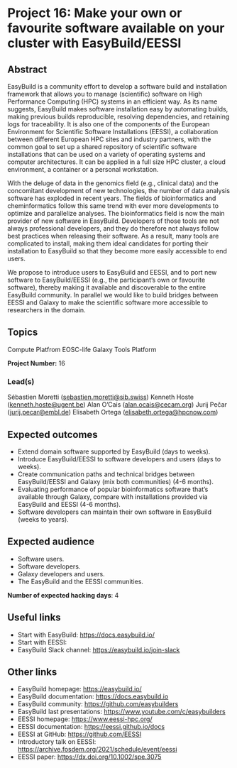 # Project 16: Make your own or favourite software available on your cluster with EasyBuild/EESSI

## Abstract

EasyBuild is a community effort to develop a software build and installation framework that allows you to manage (scientific) software on High Performance Computing (HPC) systems in an efficient way. As its name suggests, EasyBuild makes software installation easy by automating builds, making previous builds reproducible, resolving dependencies, and retaining logs for traceability. It is also one of the components of the European Environment for Scientific Software Installations (EESSI), a collaboration between different European HPC sites and industry partners, with the common goal to set up a shared repository of scientific software installations that can be used on a variety of operating systems and computer architectures. It can be applied in a full size HPC cluster, a cloud environment, a container or a personal workstation.

With the deluge of data in the genomics field (e.g., clinical data) and the concomitant development of new technologies, the number of data analysis software has exploded in recent years. The fields of bioinformatics and cheminformatics follow this same trend with ever more developments to optimize and parallelize analyses. The bioinformatics field is now the main provider of new software in EasyBuild. Developers of those tools are not always professional developers, and they do therefore not always follow best practices when releasing their software. As a result, many tools are complicated to install, making them ideal candidates for porting their installation to EasyBuild so that they become more easily accessible to end users.

We propose to introduce users to EasyBuild and EESSI, and to port new software to EasyBuild/EESSI (e.g., the participant’s own or favourite software), thereby making it available and discoverable to the entire EasyBuild community. In parallel we would like to build bridges between EESSI and Galaxy to make the scientific software more accessible to researchers in the domain.

## Topics

Compute Platfrom
EOSC-life
Galaxy
Tools Platform

**Project Number:** 16

### Lead(s)

Sébastien Moretti (sebastien.moretti@sib.swiss)
Kenneth Hoste (kenneth.hoste@ugent.be)
Alan O’Cais (alan.ocais@cecam.org)
Jurij Pečar (jurij.pecar@embl.de)
Elisabeth Ortega (elisabeth.ortega@hpcnow.com)

## Expected outcomes

- Extend domain software supported by EasyBuild (days to weeks).
- Introduce EasyBuild/EESSI to software developers and users (days to weeks).
- Create communication paths and technical bridges between EasyBuild/EESSI and Galaxy (mix both communities) (4-6 months).
- Evaluating performance of popular bioinformatics software that’s available through Galaxy, compare with installations provided via EasyBuild and EESSI (4-6 months).
- Software developers can maintain their own software in EasyBuild (weeks to years).

## Expected audience

- Software users.
- Software developers.
- Galaxy developers and users.
- The EasyBuild and the EESSI communities.

**Number of expected hacking days**: 4

## Useful links

- Start with EasyBuild: https://docs.easybuild.io/
- Start with EESSI: 
- EasyBuild Slack channel: https://easybuild.io/join-slack

## Other links

- EasyBuild homepage: https://easybuild.io/
- EasyBuild documentation: https://docs.easybuild.io
- EasyBuild community: https://github.com/easybuilders
- EasyBuild last presentations: https://www.youtube.com/c/easybuilders
- EESSI homepage: https://www.eessi-hpc.org/
- EESSI documentation: https://eessi.github.io/docs
- EESSI at GitHub: https://github.com/EESSI
- Introductory talk on EESSI: https://archive.fosdem.org/2021/schedule/event/eessi
- EESSI paper: https://dx.doi.org/10.1002/spe.3075
